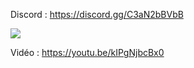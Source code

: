 Discord : https://discord.gg/C3aN2bBVbB

<img src="https://i.imgur.com/uxqUI9r.png">

Vidéo : https://youtu.be/kIPgNjbcBx0
